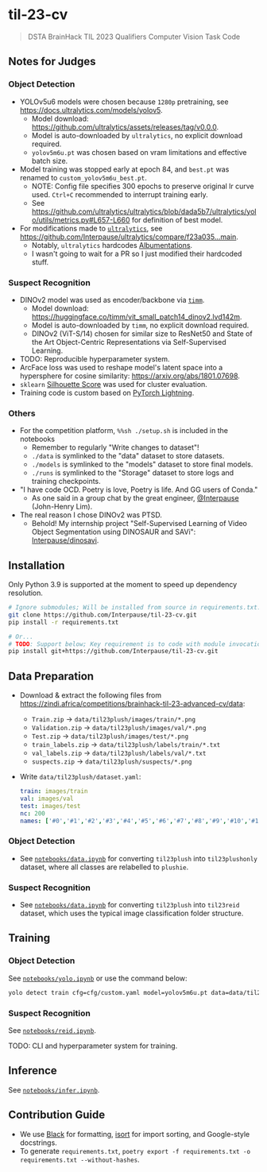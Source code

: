 # til-23-cv

> DSTA BrainHack TIL 2023 Qualifiers Computer Vision Task Code

## Notes for Judges

### Object Detection

- YOLOv5u6 models were chosen because `1280p` pretraining, see <https://docs.ultralytics.com/models/yolov5>.
  - Model download: <https://github.com/ultralytics/assets/releases/tag/v0.0.0>.
  - Model is auto-downloaded by `ultralytics`, no explicit download required.
  - `yolov5m6u.pt` was chosen based on vram limitations and effective batch size.
- Model training was stopped early at epoch 84, and `best.pt` was renamed to `custom_yolov5m6u_best.pt`.
  - NOTE: Config file specifies 300 epochs to preserve original lr curve used. `Ctrl+C` recommended to interrupt training early.
  - See <https://github.com/ultralytics/ultralytics/blob/dada5b7/ultralytics/yolo/utils/metrics.py#L657-L660> for definition of best model.
- For modifications made to [`ultralytics`](https://github.com/ultralytics/ultralytics), see <https://github.com/Interpause/ultralytics/compare/f23a035...main>.
  - Notably, `ultralytics` hardcodes [Albumentations](https://albumentations.ai/).
  - I wasn't going to wait for a PR so I just modified their hardcoded stuff.

### Suspect Recognition

- DINOv2 model was used as encoder/backbone via [`timm`](https://github.com/huggingface/pytorch-image-models).
  - Model download: <https://huggingface.co/timm/vit_small_patch14_dinov2.lvd142m>.
  - Model is auto-downloaded by `timm`, no explicit download required.
  - DINOv2 (ViT-S/14) chosen for similar size to ResNet50 and State of the Art Object-Centric Representations via Self-Supervised Learning.
- TODO: Reproducible hyperparameter system.
- ArcFace loss was used to reshape model's latent space into a hypersphere for cosine similarity: <https://arxiv.org/abs/1801.07698>.
- `sklearn` [Silhouette Score](https://scikit-learn.org/stable/modules/generated/sklearn.metrics.silhouette_score.html) was used for cluster evaluation.
- Training code is custom based on [PyTorch Lightning](https://www.pytorchlightning.ai/).

### Others

- For the competition platform, `%%sh ./setup.sh` is included in the notebooks
  - Remember to regularly "Write changes to dataset"!
  - `./data` is symlinked to the "data" dataset to store datasets.
  - `./models` is symlinked to the "models" dataset to store final models.
  - `./runs` is symlinked to the "Storage" dataset to store logs and training checkpoints.
- "I have code OCD. Poetry is love, Poetry is life. And GG users of Conda."
  - As one said in a group chat by the great engineer, [@Interpause](https://github.com/interpause) (John-Henry Lim).
- The real reason I chose DINOv2 was PTSD.
  - Behold! My internship project "Self-Supervised Learning of Video Object Segmentation using DINOSAUR and SAVi": [Interpause/dinosavi](https://github.com/Interpause/dinosavi).

## Installation

Only Python 3.9 is supported at the moment to speed up dependency resolution.

```sh
# Ignore submodules; Will be installed from source in requirements.txt.
git clone https://github.com/Interpause/til-23-cv.git
pip install -r requirements.txt

# Or...
# TODO: Support below; Key requirement is to code with module invocation in mind
pip install git+https://github.com/Interpause/til-23-cv.git
```

## Data Preparation

- Download & extract the following files from <https://zindi.africa/competitions/brainhack-til-23-advanced-cv/data>:
  - `Train.zip` -> `data/til23plush/images/train/*.png`
  - `Validation.zip` -> `data/til23plush/images/val/*.png`
  - `Test.zip` -> `data/til23plush/images/test/*.png`
  - `train_labels.zip` -> `data/til23plush/labels/train/*.txt`
  - `val_labels.zip` -> `data/til23plush/labels/val/*.txt`
  - `suspects.zip` -> `data/til23plush/suspects/*.png`
- Write `data/til23plush/dataset.yaml`:

  ```yaml
  train: images/train
  val: images/val
  test: images/test
  nc: 200
  names: ['#0','#1','#2','#3','#4','#5','#6','#7','#8','#9','#10','#11','#12','#13','#14','#15','#16','#17','#18','#19','#20','#21','#22','#23','#24','#25','#26','#27','#28','#29','#30','#31','#32','#33','#34','#35','#36','#37','#38','#39','#40','#41','#42','#43','#44','#45','#46','#47','#48','#49','#50','#51','#52','#53','#54','#55','#56','#57','#58','#59','#60','#61','#62','#63','#64','#65','#66','#67','#68','#69','#70','#71','#72','#73','#74','#75','#76','#77','#78','#79','#80','#81','#82','#83','#84','#85','#86','#87','#88','#89','#90','#91','#92','#93','#94','#95','#96','#97','#98','#99','#100','#101','#102','#103','#104','#105','#106','#107','#108','#109','#110','#111','#112','#113','#114','#115','#116','#117','#118','#119','#120','#121','#122','#123','#124','#125','#126','#127','#128','#129','#130','#131','#132','#133','#134','#135','#136','#137','#138','#139','#140','#141','#142','#143','#144','#145','#146','#147','#148','#149','#150','#151','#152','#153','#154','#155','#156','#157','#158','#159','#160','#161','#162','#163','#164','#165','#166','#167','#168','#169','#170','#171','#172','#173','#174','#175','#176','#177','#178','#179','#180','#181','#182','#183','#184','#185','#186','#187','#188','#189','#190','#191','#192','#193','#194','#195','#196','#197','#198','#199']
  ```

### Object Detection

- See [`notebooks/data.ipynb`](./notebooks/data.ipynb) for converting `til23plush` into `til23plushonly` dataset, where all classes are relabelled to `plushie`.

### Suspect Recognition

- See [`notebooks/data.ipynb`](./notebooks/data.ipynb) for converting `til23plush` into `til23reid` dataset, which uses the typical image classification folder structure.

## Training

### Object Detection

See [`notebooks/yolo.ipynb`](./notebooks/yolo.ipynb) or use the command below:

```sh
yolo detect train cfg=cfg/custom.yaml model=yolov5m6u.pt data=data/til23plushonly/dataset.yaml workers=8 batch=8
```

### Suspect Recognition

See [`notebooks/reid.ipynb`](./notebooks/reid.ipynb).

TODO: CLI and hyperparameter system for training.

## Inference

See [`notebooks/infer.ipynb`](./notebooks/infer.ipynb).

## Contribution Guide

- We use [Black](https://github.com/psf/black) for formatting, [isort](https://github.com/PyCQA/isort) for import sorting, and Google-style docstrings.
- To generate `requirements.txt`, `poetry export -f requirements.txt -o requirements.txt --without-hashes`.
